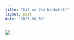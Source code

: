 ```yaml
---
title: "Cat on the bookshelf"
layout: post
date: "2023-06-30"
---
```


![](/assets/images/2023/cat-609x1024.png)
